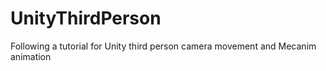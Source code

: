 UnityThirdPerson
================

Following a tutorial for Unity third person camera movement and Mecanim animation
